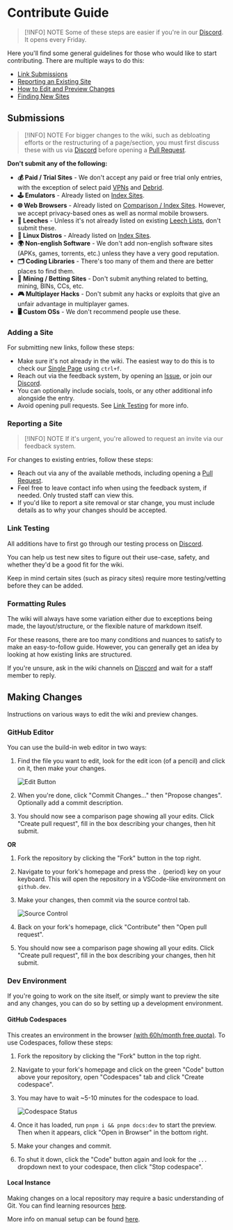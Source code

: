 # Contribute Guide

> [!INFO] NOTE
> Some of these steps are easier if you're in our [Discord](https://rentry.co/fmhy-invite). It opens every Friday.

Here you'll find some general guidelines for those who would like to start contributing. There are multiple ways to do this: 

- [Link Submissions](#additions)
- [Reporting an Existing Site](#reporting-a-site)
- [How to Edit and Preview Changes](#making-changes)
- [Finding New Sites](https://www.reddit.com/r/FREEMEDIAHECKYEAH/wiki/find-new-sites/)

## Submissions

> [!INFO] NOTE
> For bigger changes to the wiki, such as debloating efforts or the restructuring of a page/section, you must first discuss these with us via [Discord](https://rentry.co/fmhy-invite) before opening a [Pull Request](https://github.com/fmhy/edit/pulls).

**Don't submit any of the following:**

- **💰️ Paid / Trial Sites** - We don't accept any paid or free trial only entries, with the exception of select paid [VPNs](/adblockvpnguide#vpn) and [Debrid](/downloadpiracyguide#leeches-debrid).
- **🕹️ Emulators** - Already listed on [Index Sites](/gamingpiracyguide#emulators).
- **🌐 Web Browsers** - Already listed on [Comparison / Index Sites](/internet-tools#browser-tools). However, we accept privacy-based ones as well as normal mobile browsers.
- **🔻 Leeches** - Unless it's not already listed on existing [Leech Lists](/downloadpiracyguide#leeches-debrid), don't submit these.
- **🐧 Linux Distros** - Already listed on [Index Sites](/linuxguide#linux-distros).
- **🌍 Non-english Software** - We don't add non-english software sites (APKs, games, torrents, etc.) unless they have a very good reputation.
- **🗂️ Coding Libraries** - There's too many of them and there are better places to find them.
- **🎲 Mining / Betting Sites** - Don't submit anything related to betting, mining, BINs, CCs, etc.
- **🎮 Multiplayer Hacks** - Don't submit any hacks or exploits that give an unfair advantage in multiplayer games.
- **🖥️ Custom OSs** - We don't recommend people use these.

### Adding a Site

For submitting new links, follow these steps:

- Make sure it's not already in the wiki. The easiest way to do this is to check our [Single Page](https://api.fmhy.net/single-page) using `ctrl+f`.
- Reach out via the feedback system, by opening an [Issue](https://github.com/fmhy/edit/issues), or join our [Discord](https://rentry.co/fmhy-invite).
- You can optionally include socials, tools, or any other additional info alongside the entry.
- Avoid opening pull requests. See [Link Testing](#link-testing) for more info.

### Reporting a Site

> [!INFO] NOTE
> If it's urgent, you're allowed to request an invite via our feedback system.

For changes to existing entries, follow these steps:

- Reach out via any of the available methods, including opening a [Pull Request](https://github.com/fmhy/edit/pulls).
- Feel free to leave contact info when using the feedback system, if needed. Only trusted staff can view this.
- If you'd like to report a site removal or star change, you must include details as to why your changes should be accepted.

### Link Testing

All additions have to first go through our testing process on [Discord](https://rentry.co/fmhy-invite).

You can help us test new sites to figure out their use-case, safety, and whether they'd be a good fit for the wiki.

Keep in mind certain sites (such as piracy sites) require more testing/vetting before they can be added.

### Formatting Rules

The wiki will always have some variation either due to exceptions being made, the layout/structure, or the flexible nature of markdown itself.

For these reasons, there are too many conditions and nuances to satisfy to make an easy-to-follow guide. However, you can generally get an idea by looking at how existing links are structured.

If you're unsure, ask in the wiki channels on [Discord](https://rentry.co/fmhy-invite) and wait for a staff member to reply.

## Making Changes

Instructions on various ways to edit the wiki and preview changes. 

### GitHub Editor

You can use the build-in web editor in two ways:

1. Find the file you want to edit, look for the edit icon (of a pencil) and click on it, then make your changes.

    ![Edit Button](https://files.catbox.moe/7w3hnm.png)

2. When you're done, click "Commit Changes..." then "Propose changes". Optionally add a commit description.

3. You should now see a comparison page showing all your edits. Click "Create pull request", fill in the box describing your changes, then hit submit.

**OR**

1. Fork the repository by clicking the "Fork" button in the top right.

2. Navigate to your fork's homepage and press the `.` (period) key on your keyboard. This will open the repository in a VSCode-like environment on `github.dev`.

3. Make your changes, then commit via the source control tab.
    
    ![Source Control](https://files.catbox.moe/pa571v.png)

4. Back on your fork's homepage, click "Contribute" then "Open pull request".

5. You should now see a comparison page showing all your edits. Click "Create pull request", fill in the box describing your changes, then hit submit.

### Dev Environment

If you're going to work on the site itself, or simply want to preview the site and any changes, you can do so by setting up a development environment.

#### GitHub Codespaces

This creates an environment in the browser [(with 60h/month free quota)](https://docs.github.com/en/billing/managing-billing-for-your-products/about-billing-for-github-codespaces#monthly-included-storage-and-core-hours-for-personal-accounts). To use Codespaces, follow these steps:

1. Fork the repository by clicking the "Fork" button in the top right.

2. Navigate to your fork's homepage and click on the green "Code" button above your repository, open "Codespaces" tab and click "Create codespace".

3. You may have to wait ~5-10 minutes for the codespace to load.

    ![Codespace Status](https://files.catbox.moe/5bp38f.png)

4. Once it has loaded, run `pnpm i && pnpm docs:dev` to start the preview. Then when it appears, click "Open in Browser" in the bottom right.

5. Make your changes and commit.

6. To shut it down, click the "Code" button again and look for the `...` dropdown next to your codespace, then click "Stop codespace".

#### Local Instance

Making changes on a local repository may require a basic understanding of Git. You can find learning resources [here](/edupiracyguide#developer-learning).

More info on manual setup can be found [here](/other/selfhosting).